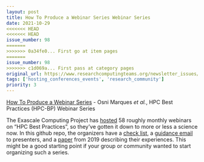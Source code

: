 ```yaml
---
layout: post
title: How To Produce a Webinar Series Webinar Series
date: 2021-10-29
<<<<<<< HEAD
<<<<<<< HEAD
issue_number: 98
=======
>>>>>>> 0a34fe0... First go at item pages
=======
issue_number: 98
>>>>>>> c1d069a... First pass at category pages
original_url: https://www.researchcomputingteams.org/newsletter_issues/0098
tags: ['hosting_conferences_events', 'research_community']
priority: 3
---
```


<!-- markdownlint-disable MD033 -->
<!-- markdownlint-disable MD041 -->
<!-- markdownlint-disable MD049 -->

[How To Produce a Webinar Series](https://github.com/betterscientificsoftware/Webinar-Process) - Osni Marques *et al.*, HPC Best Practices (HPC-BP) Webinar Series

The Exascale Computing Project has [hosted](https://ideas-productivity.org/events/hpc-best-practices-webinars/) 58 roughly monthly webinars on “HPC Best Practices”, so they’ve gotten it down to more or less a science now.  In this github repo, the organizers have a [check list](https://github.com/betterscientificsoftware/Webinar-Process/blob/master/checklist.md), a [guidance email](https://github.com/betterscientificsoftware/Webinar-Process/blob/master/guidance.md) to presenters, and a [paper](https://github.com/betterscientificsoftware/Webinar-Process/blob/master/2019_JOCSE.pdf) from 2019 describing their experiences.  This might be a good starting point if your group or community wanted to start organizing such a series.
